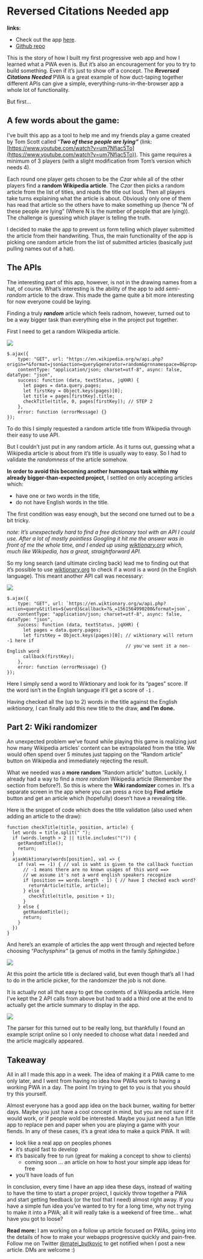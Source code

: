 # Reversed Citations Needed app
**links:**

- Check out the app [here](https://rcn.farmoredifferent.com/).
- [Github repo](https://github.com/Mats01/reversedCitationsNeeded)

This is the story of how I built my first progressive web app and how I learned what a PWA even is. But it’s also an encouragement for you to try to build something. Even if it’s just to show off a concept. The ***Reversed Citations Needed*** PWA is a great example of how duct-taping together different APIs can give a simple, everything-runs-in-the-browser app a whole lot of functionality. 

But first…

## A few words about the game:

I’ve built this app as a tool to help me and my friends play a game created by Tom Scott called “***Two of these people are lying”*** (link: [https://www.youtube.com/watch?v=um7Nfjac5To](https://www.youtube.com/watch?v=um7Nfjac5To)). 
This game requires a minimum of 3 players (with a slight modification from Tom’s version which needs 4). 

Each round one player gets chosen to be the *Czar* while all of the other players find a **random Wikipedia article**. The *Czar* then picks a random article from the list of titles, and reads the title out loud. Then all players take turns explaining what the article is about. Obviously only one of them has read that article so the others have to make something up (hence “N of these people are lying” (Where N is the number of people that are lying)).
The challenge is guessing which player is telling the truth. 

I decided to make the app to prevent us form telling which player submitted the article from their handwriting.  Thus, the main functionality of the app is picking one random article from the list of submitted articles (basically just pulling names out of a hat). 


## The APIs

The interesting part of this app, however, is not in the drawing names from a hat, of course. What’s interesting is the ability of the app to add *semi-random* article to the draw. This made the game quite a bit more interesting for now everyone could be laying. 

Finding a truly ***random*** article which feels radnom, however, turned out to be a way bigger task than everything else in the project put together. 

First I need to get a random Wikipedia article.

![](https://paper-attachments.dropbox.com/s_9AFFCDB7F11EB0D1B484970358A2284AA01ED282551D208D7F98794C09734540_1586717711623_image.png)

    $.ajax({
        type: "GET", url: "https://en.wikipedia.org/w/api.php?origin=*&format=json&action=query&generator=random&grnnamespace=0&prop=revisions|images&rvprop=content",
        contentType: "application/json; charset=utf-8", async: false, dataType: "json",
        success: function (data, textStatus, jqXHR) {
          let pages = data.query.pages;
          let firstKey = Object.keys(pages)[0];
          let title = pages[firstKey].title;
          checkTitle(title, 0, pages[firstKey]); // STEP 2
        },
        error: function (errorMessage) {}
    });

To do this I simply requested a random article title from Wikipedia through their easy to use API.

But I couldn’t just put in any random article. As it turns out, guessing what a Wikipedia article is about from it’s title is usually way to easy. So I had to validate the *randomness* of the article somehow. 

**In order to avoid this becoming another humongous task within my already bigger-than-expected project,**  I settled on only accepting articles which:

- have one or two words in the title,
- do not have English words in the title. 

The first condition was easy enough, but the second one turned out to be a bit tricky.

*note: It’s unexpectedly hard to find a free dictionary tool with an API I could use. After a lot of mostly pointless Googling it hit me the answer was in front of me the whole time, and I ended up using* [*wiktionary.org*](https://www.wiktionary.org/) *which, much like Wikipedia, has a great, straightforward API.*  

So my long search (and ultimate circling back) lead me to finding out that it’s possible to use [wiktionary.org](https://www.wiktionary.org/) to check if a word is a word (in the English language). This meant another API call was necessary:

![](https://paper-attachments.dropbox.com/s_9AFFCDB7F11EB0D1B484970358A2284AA01ED282551D208D7F98794C09734540_1586718199822_image.png)



    $.ajax({
        type: "GET", url: `https://en.wiktionary.org/w/api.php?action=query&titles=${word}&callback=?&_=1561564990200&format=json`,
        contentType: "application/json; charset=utf-8", async: false, dataType: "json",
        success: function (data, textStatus, jqXHR) {
          let pages = data.query.pages;
          let firstKey = Object.keys(pages)[0]; // wiktionary will return -1 here if
                                                // you've sent it a non-English word
          callback(firstKey); 
        },
        error: function (errorMessage) {}
    });

Here I simply send a word to Wiktionary and look for its “pages” score. If the word isn’t in the English language it’ll get a score of `-1` . 

Having checked all the (up to 2) words in the title against the English *wiktionary,* I can finally add this new title to the draw, **and I’m done.** 


## Part 2: Wiki randomizer

An unexpected problem we’ve found while playing this game is realizing just how many Wikipedia articles’ content can be extrapolated from the title. We would often spend over 5 minutes just tapping on the “Random article” button on Wikipedia and immediately rejecting the result. 

What we needed was a **more random** “Random article” button. Luckily, I already had a way to find a *more random* Wikipedia article (Remember the section from before?). So this is where the **Wiki randomizer** comes in. It’s a separate screen in the app where you can press a nice big **Find article** button and get an article which (hopefully) doesn’t have a revealing title. 

Here is the snippet of code which does the title validation (also used when adding an article to the draw):


    function checkTitle(title, position, article) {
      let words = title.split(" ");
      if (words.length > 2 || title.includes("(")) {
        getRandomTitle();
        return;
      }
      ajaxWiktionary(words[position], val => {
        if (val == -1) { // val is waht is given to the callback function
          // -1 means there are no known usages of this word ==> 
          // we assume it's not a word english speakers recognize
          if (position == words.length - 1) { // have I checked each word?
            returnArticle(title, article);
          } else {
            checkTitle(title, position + 1);
          }
        } else {
          getRandomTitle();
          return;
        }
      })
    }

And here’s an example of articles the app went through and rejected before choosing “*Pachysphinx"* (a genus of moths in the family *Sphingidae*.)

![](https://paper-attachments.dropbox.com/s_9AFFCDB7F11EB0D1B484970358A2284AA01ED282551D208D7F98794C09734540_1586720038492_image.png)


At this point the article title is declared valid, but even though that’s all I had to do in the article picker, for the randomizer the job is not done. 

It is actually not all that easy to get the contents of a Wikipedia article. Here I’ve kept the 2 API calls from above but had to add a third one at the end to actually get the article summary to display in the app.


![](https://paper-attachments.dropbox.com/s_9AFFCDB7F11EB0D1B484970358A2284AA01ED282551D208D7F98794C09734540_1586718481096_image.png)


The parser for this turned out to be really long, but thankfully I found an example script online so I only needed to choose what data I needed and the article magically appeared. 


## Takeaway 

All in all I made this app in a week. The idea of making it a PWA came to me only later, and I went from having no idea how PWAs work to having a working PWA in a day. The point I’m trying to get to you is that you should try this yourself. 

Almost everyone has a good app idea on the back burner, waiting for better days. Maybe you just have a cool concept in mind, but you are not sure if it would work, or if people wold be interested. Maybe you just need a fun little app to replace pen and paper when you are playing a game with your fiends. In any of these cases, it’s a great idea to make a quick PWA.
It will:

- look like a real app on peoples phones
- it’s stupid fast to develop
- it’s basically free to run (great for making a concept to show to clients)
    - coming soon … an article on how to host your simple app ideas for free
- you’ll have loads of fun

In conclusion, every time I have an app idea these days, instead of waiting to have the time to start a proper project, I quickly throw together a PWA and start getting feedback (or the tool that I need) almost right away. If you have a simple fun idea you’ve wanted to try for a long time, why not trying to make it into a PWA; all it will really take is a weekend of free time… what have you got to loose?

**Read more:**
I am working on a follow up article focused on PWAs, going into the details of how to make your webapps progressive quickly and pain-free. Follow me on Twitter [@matej_butkovic](https://twitter.com/matej_butkovic) to get notified when I post a new article. DMs are welcome :)

